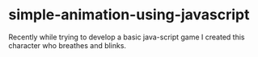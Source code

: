# simple-animation-using-javascript
Recently while trying to develop a basic java-script game I created this character who breathes and blinks.
